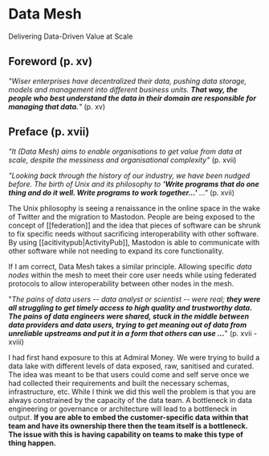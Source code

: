 # Data Mesh
Delivering Data-Driven Value at Scale

## Foreword (p. xv)
*"Wiser enterprises have decentralized their data, pushing data storage, models and management into different business units. **That way, the people who best understand the data in their domain are responsible for managing that data.**"* (p. xv)

## Preface (p. xvii)
*"It (Data Mesh) aims to enable organisations to get value from data at scale, despite the messiness and organisational complexity"* (p. xvii)

*"Looking back through the history of our industry, we have been nudged before. The birth of Unix and its philosophy to **'Write programs that do one thing and do it well. Write programs to work together...'** ..."* (p. xvii)

The Unix philosophy is seeing a renaissance in the online space in the wake of Twitter and the migration to Mastodon. People are being exposed to the concept of [[federation]] and the idea that pieces of software can be shrunk to fix specific needs without sacrificing interoperability with other software. By using [[acitivitypub|ActivityPub]], Mastodon is able to communicate with other software while not needing to expand its core functionality.

If I am correct, Data Mesh takes a similar principle. Allowing specific *data nodes* within the mesh to meet their core user needs while using federated protocols to allow interoperability between other nodes in the mesh.

"*The pains of data users -- data analyst or scientist -- were real; **they were all struggling to get timely access to high quality and trustworthy data. The pains of data engineers were shared, stuck in the middle between data providers and data users, trying to get meaning out of data from unreliable upstreams and put it in a form that others can use ...***" (p. xvii - xviii)

I had first hand exposure to this at Admiral Money. We were trying to build a data lake with different levels of data exposed, raw, sanitised and curated. The idea was meant to be that users could come and self serve once we had collected their requirements and built the necessary schemas, infrastructure, etc. While I think we did this well the problem is that you are always constrained by the capacity of the data team. A bottleneck in data engineering or governance or architecture will lead to a bottleneck in output. **If you are able to embed the customer-specific data within that team and have its ownership there then the team itself is a bottleneck. The issue with this is having capability on teams to make this type of thing happen.**